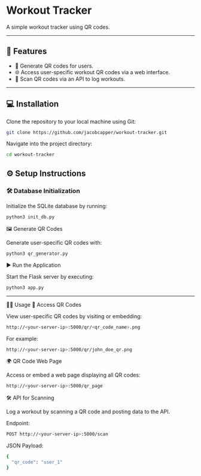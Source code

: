 # Workout Tracker

A simple workout tracker using QR codes.

---

## 🚀 Features
- 📸 Generate QR codes for users.
- 🌐 Access user-specific workout QR codes via a web interface.
- 🔄 Scan QR codes via an API to log workouts.

---

## 💻 Installation

Clone the repository to your local machine using Git:

```bash
git clone https://github.com/jacobcapper/workout-tracker.git
```
Navigate into the project directory:
```bash
cd workout-tracker
```

## ⚙️ Setup Instructions

### 🛠️ Database Initialization
Initialize the SQLite database by running:

```bash
python3 init_db.py
```

🖼️ Generate QR Codes

Generate user-specific QR codes with:
```bash
python3 qr_generator.py
```
▶️ Run the Application

Start the Flask server by executing:

```bash
python3 app.py
```
---
🧑‍💻 Usage
📄 Access QR Codes

View user-specific QR codes by visiting or embedding:
```bash
http://<your-server-ip>:5000/qr/<qr_code_name>.png
```
For example:
```bash
http://<your-server-ip>:5000/qr/john_doe_qr.png
```
🌍 QR Code Web Page

Access or embed a web page displaying all QR codes:
```bash
http://<your-server-ip>:5000/qr_page
```
🛠️ API for Scanning

Log a workout by scanning a QR code and posting data to the API.

Endpoint:
```bash
POST http://<your-server-ip>:5000/scan
```
JSON Payload:
```bash
{
  "qr_code": "user_1"
}
```









